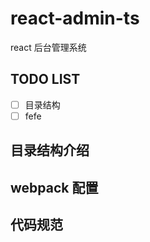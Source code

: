 # react-admin-ts

react 后台管理系统

## TODO LIST

-   [ ] 目录结构
-   [ ] fefe

## 目录结构介绍

## webpack 配置

## 代码规范
